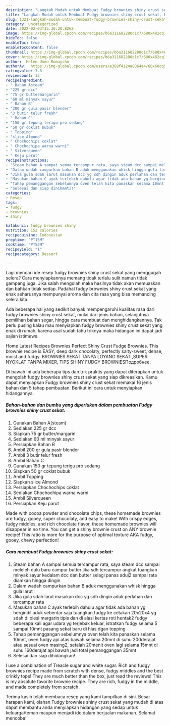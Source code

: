 ```yaml
---
description: "Langkah Mudah untuk Membuat Fudgy brownies shiny crust sekat, Enak"
title: "Langkah Mudah untuk Membuat Fudgy brownies shiny crust sekat, Enak"
slug: 1321-langkah-mudah-untuk-membuat-fudgy-brownies-shiny-crust-sekat-enak
category: Uncategorized
date: 2022-02-03T15:30:20.826Z
image: https://img-global.cpcdn.com/recipes/b6a311682280d1c7/680x482cq70/fudgy-brownies-shiny-crust-sekat-foto-resep-utama.jpg
hideToc: false
enableToc: true
enableTocContent: false
thumbnail: https://img-global.cpcdn.com/recipes/b6a311682280d1c7/680x482cq70/fudgy-brownies-shiny-crust-sekat-foto-resep-utama.jpg
cover: https://img-global.cpcdn.com/recipes/b6a311682280d1c7/680x482cq70/fudgy-brownies-shiny-crust-sekat-foto-resep-utama.jpg
author:  Helen Ummu Rumaysho
authorAv:  https://img-global.cpcdn.com/users/e369f4124a8064a4/60x60cq50/avatar.jpg
ratingvalue: 3.8
reviewcount: 13
recipeingredient:
- " Bahan Asteam"
- "225 gr dcc"
- "75 gr buttermargarin"
- "60 ml minyak sayur"
- " Bahan B"
- "200 gr gula pasir blender"
- "3 butir telur fresh"
- " Bahan C"
- "150 gr tepung terigu pro sedang"
- "50 gr coklat bubuk"
- " Topping"
- "slice Almond"
- " Chochochips coklat"
- " Chochochipa warna warni"
- " Silverqueen"
- " Keju parut"
recipeinstructions:
- "Steam bahan A sampai semua tercampur rata, saya steam dcc sampai meleleh dulu baru campur butter jika sdh tercampur angkat tuangkan minyak sayur kedalam dcc dan butter selagi panas aduj2 sampai rata diamkan hingga dingin"
- "Dalam wadah campurkan bahan B aduk menggunakan whisk hingga gula larut"
- "Jika gula sdah larut masukan dcc yg sdh dingin aduk perlahan dan tercampur rata"
- "Masukan bahan C ayak terlebih dahulu agar tidak ada bahan yg bergindil aduk sebentar saja tuangkan fudgy ke cetakan 20x20x4 yg sdah di olesi margarin tipis dan di alasi kertas roti hentak2 fudgy beberapa kali agar udara yg terjebak keluar, istratkan fudgy selama 5 sampai 10mnt pasang sekat baru di hias dgan topping"
- "Tahap pemanggangan sebelumnya oven telah kita panaskan selama 10mnt, oven fudgy api atas bawah selama 20mnt di suhu 200derajat atau sesuai oven masing2, setalah 20menit oven lagi selama 15mnt di suhu 160derajat api bawah jadi total pemanggangan 35mnt"
- "Selesai dan siap dinikmati!"
categories:
- Resep
tags:
- fudgy
- brownies
- shiny

katakunci: fudgy brownies shiny 
nutrition: 152 calories
recipecuisine: Indonesian
preptime: "PT15M"
cooktime: "PT53M"
recipeyield: "1"
recipecategory: Dessert

---
```



Lagi mencari ide resep fudgy brownies shiny crust sekat yang menggugah selera? Cara menyiapkannya memang tidak terlalu sulit namun tidak gampang juga. Jika salah mengolah maka hasilnya tidak akan memuaskan dan bahkan tidak sedap. Padahal fudgy brownies shiny crust sekat yang enak seharusnya mempunyai aroma dan cita rasa yang bisa memancing selera kita.


Ada beberapa hal yang sedikit banyak mempengaruhi kualitas rasa dari fudgy brownies shiny crust sekat, mulai dari jenis bahan, selanjutnya pemilihan bahan segar, hingga cara membuat dan menghidangkannya. Tak perlu pusing kalau mau menyiapkan fudgy brownies shiny crust sekat yang enak di rumah, karena asal sudah tahu triknya maka hidangan ini dapat jadi sajian istimewa.

Home Latest Recipes Brownies Perfect Shiny Crust Fudge Brownies. This brownie recipe is EASY, deep dark chocolaty, perfectly salty-sweet, dense, moist and fudgy. BROWNIES SEKAT TANPA LOYANG SEKAT ,SUPER NYOKLAT TANPA MIXER, TIPS SHINY FUDGY BROWNIESПодробнее.


Di bawah ini ada beberapa tips dan trik praktis yang dapat diterapkan untuk mengolah fudgy brownies shiny crust sekat yang siap dikreasikan. Kamu dapat menyiapkan Fudgy brownies shiny crust sekat memakai 16 jenis bahan dan 5 tahap pembuatan. Berikut ini cara untuk menyiapkan hidangannya.

<!--inarticleads1-->

##### Bahan-bahan dan bumbu yang diperlukan dalam pembuatan Fudgy brownies shiny crust sekat:

1. Gunakan  Bahan A(steam)
1. Sediakan 225 gr dcc
1. Siapkan 75 gr butter/margarin
1. Sediakan 60 ml minyak sayur
1. Persiapkan  Bahan B
1. Ambil 200 gr gula pasir blender
1. Ambil 3 butir telur fresh
1. Ambil  Bahan C
1. Gunakan 150 gr tepung terigu pro sedang
1. Siapkan 50 gr coklat bubuk
1. Ambil  Topping
1. Siapkan slice Almond
1. Persiapkan  Chochochips coklat
1. Sediakan  Chochochipa warna warni
1. Ambil  Silverqueen
1. Persiapkan  Keju parut


Made with cocoa powder and chocolate chips, these homemade brownies are fudgy, gooey, super chocolaty, and easy to make! With crispy edges, fudgy middles, and rich chocolate flavor, these homemade brownies will disappear in no time. You can get a shiny brownie crust on ANY brownie recipe! This ratio is more for the purpose of optimal texture AKA fudgy, gooey, chewy perfection! 

<!--inarticleads2-->

##### Cara membuat Fudgy brownies shiny crust sekat:

1. Steam bahan A sampai semua tercampur rata, saya steam dcc sampai meleleh dulu baru campur butter jika sdh tercampur angkat tuangkan minyak sayur kedalam dcc dan butter selagi panas aduj2 sampai rata diamkan hingga dingin
1. Dalam wadah campurkan bahan B aduk menggunakan whisk hingga gula larut
1. Jika gula sdah larut masukan dcc yg sdh dingin aduk perlahan dan tercampur rata
1. Masukan bahan C ayak terlebih dahulu agar tidak ada bahan yg bergindil aduk sebentar saja tuangkan fudgy ke cetakan 20x20x4 yg sdah di olesi margarin tipis dan di alasi kertas roti hentak2 fudgy beberapa kali agar udara yg terjebak keluar, istratkan fudgy selama 5 sampai 10mnt pasang sekat baru di hias dgan topping
1. Tahap pemanggangan sebelumnya oven telah kita panaskan selama 10mnt, oven fudgy api atas bawah selama 20mnt di suhu 200derajat atau sesuai oven masing2, setalah 20menit oven lagi selama 15mnt di suhu 160derajat api bawah jadi total pemanggangan 35mnt
1. Selesai dan siap dihidangkan!

I use a combination of Treacle sugar and white sugar. Rich and fudgy brownies recipe made from scratch with dense, fudgy middles and the best crinkly tops! They are much better than the box, just read the reviews! This is my absolute favorite brownie recipe. They are rich, fudgy in the middle, and made completely from scratch. 

Terima kasih telah membaca resep yang kami tampilkan di sini. Besar harapan kami, olahan Fudgy brownies shiny crust sekat yang mudah di atas dapat membantu anda menyiapkan hidangan yang sedap untuk keluarga/teman maupun menjadi ide dalam berjualan makanan. Selamat mencoba!
